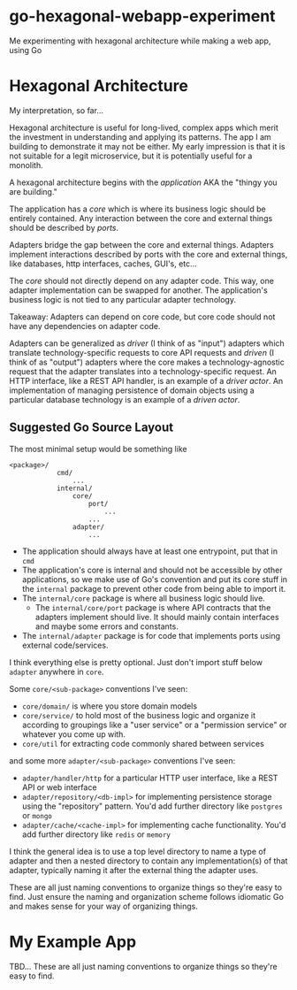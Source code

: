 # go-hexagonal-webapp-experiment
Me experimenting with hexagonal architecture while making a web app, using Go

# Hexagonal Architecture

My interpretation, so far...

Hexagonal architecture is useful for long-lived, complex apps which merit the investment in understanding and applying its patterns. The app I am building to demonstrate it may not be either. My early impression is that it is not suitable for a legit microservice, but it is potentially useful for a monolith.

A hexagonal architecture begins with the *application* AKA the "thingy you are building."

The application has a *core* which is where its business logic should be entirely contained. Any interaction between the core and external things should be described by *ports*.

Adapters bridge the gap between the core and external things. Adapters implement interactions described by ports with the core and external things, like databases, http interfaces, caches, GUI's, etc...

The *core* should not directly depend on any adapter code. This way, one adapter implementation can be swapped for another. The application's business logic is not tied to any particular adapter technology.

Takeaway: Adapters can depend on core code, but core code should not have any dependencies on adapter code.

Adapters can be generalized as *driver* (I think of as "input") adapters which translate technology-specific requests to core API requests and *driven* (I think of as "output") adapters where the core makes a technology-agnostic request that the adapter translates into a technology-specific request. An HTTP interface, like a REST API handler, is an example of a *driver actor*. An implementation of managing persistence of domain objects using a particular database technology is an example of a *driven actor*.

## Suggested Go Source Layout

The most minimal setup would be something like

```
<package>/
            cmd/
                ...
            internal/
                core/
                    port/
                        ...
                    ...
                adapter/
                    ...
```

- The application should always have at least one entrypoint, put that in `cmd`
- The application's core is internal and should not be accessible by other applications, so we make use of Go's convention and put its core stuff in the `internal` package to prevent other code from being able to import it.
- The `internal/core` package is where all business logic should live.
    - The `internal/core/port` package is where API contracts that the adapters implement should live. It should mainly contain interfaces and maybe some errors and constants.
- The `internal/adapter` package is for code that implements ports using external code/services.

I think everything else is pretty optional. Just don't import stuff below `adapter` anywhere in `core`.

Some `core/<sub-package>` conventions I've seen:

- `core/domain/` is where you store domain models
- `core/service/` to hold most of the business logic and organize it according to groupings like a "user service" or a "permission service" or whatever you come up with.
- `core/util` for extracting code commonly shared between services

and some more `adapter/<sub-package>` conventions I've seen:

- `adapter/handler/http` for a particular HTTP user interface, like a REST API or web interface
- `adapter/repository/<db-impl>` for implementing persistence storage using the "repository" pattern. You'd add further directory like `postgres` or `mongo`
- `adapter/cache/<cache-impl>` for implementing cache functionality. You'd add further directory like `redis` or `memory`

I think the general idea is to use a top level directory to name a type of adapter and then a nested directory to contain any implementation(s) of that adapter, typically naming it after the external thing the adapter uses.

These are all just naming conventions to organize things so they're easy to find. Just ensure the naming and organization scheme follows idiomatic Go and makes sense for your way of organizing things.

# My Example App

TBD...
These are all just naming conventions to organize things so they're easy to find.

